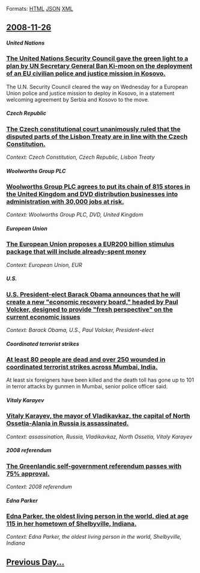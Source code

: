 
Formats: [HTML](2008/11/26/index.html)  [JSON](2008/11/26/index.json)  [XML](2008/11/26/index.xml)  

## [2008-11-26](/news/2008/11/26/index.md)

##### United Nations
### [ The United Nations Security Council gave the green light to a plan by UN Secretary General Ban Ki-moon on the deployment of an EU civilian police and justice mission in Kosovo.](/news/2008/11/26/the-united-nations-security-council-gave-the-green-light-to-a-plan-by-un-secretary-general-ban-ki-moon-on-the-deployment-of-an-eu-civilian.md)
The U.N. Security Council cleared the way on Wednesday for a European Union police and justice mission to deploy in Kosovo, in a statement welcoming agreement by Serbia and Kosovo to the move.

##### Czech Republic
### [ The Czech constitutional court unanimously ruled that the disputed parts of the Lisbon Treaty are in line with the Czech Constitution.](/news/2008/11/26/the-czech-constitutional-court-unanimously-ruled-that-the-disputed-parts-of-the-lisbon-treaty-are-in-line-with-the-czech-constitution.md)
_Context: Czech Constitution, Czech Republic, Lisbon Treaty_

##### Woolworths Group PLC
### [ Woolworths Group PLC agrees to put its chain of 815 stores in the United Kingdom and DVD distribution businesses into administration with 30,000 jobs at risk. ](/news/2008/11/26/woolworths-group-plc-agrees-to-put-its-chain-of-815-stores-in-the-united-kingdom-and-dvd-distribution-businesses-into-administration-with-3.md)
_Context: Woolworths Group PLC, DVD, United Kingdom_

##### European Union
### [ The European Union proposes a EUR200 billion stimulus package that will include already-spent money ](/news/2008/11/26/the-european-union-proposes-a-a-200-billion-stimulus-package-that-will-include-already-spent-money.md)
_Context: European Union, EUR_

##### U.S.
### [ U.S. President-elect Barack Obama announces that he will create a new "economic recovery board," headed by Paul Volcker, designed to provide "fresh perspective" on the current economic issues ](/news/2008/11/26/u-s-president-elect-barack-obama-announces-that-he-will-create-a-new-economic-recovery-board-headed-by-paul-volcker-designed-to-provid.md)
_Context: Barack Obama, U.S., Paul Volcker, President-elect_

##### Coordinated terrorist strikes
### [ At least 80 people are dead and over 250 wounded in coordinated terrorist strikes across Mumbai, India. ](/news/2008/11/26/at-least-80-people-are-dead-and-over-250-wounded-in-coordinated-terrorist-strikes-across-mumbai-india.md)
At least six foreigners have been killed and the death toll has gone up to 101 in terror attacks by gunmen in Mumbai, senior police officer said.

##### Vitaly Karayev
### [ Vitaly Karayev, the mayor of Vladikavkaz, the capital of North Ossetia-Alania in Russia is assassinated. ](/news/2008/11/26/vitaly-karayev-the-mayor-of-vladikavkaz-the-capital-of-north-ossetia-alania-in-russia-is-assassinated.md)
_Context: assassination, Russia, Vladikavkaz, North Ossetia, Vitaly Karayev_

##### 2008 referendum
### [ The Greenlandic self-government referendum passes with 75% approval. ](/news/2008/11/26/the-greenlandic-self-government-referendum-passes-with-75-approval.md)
_Context: 2008 referendum_

##### Edna Parker
### [ Edna Parker, the oldest living person in the world, died at age 115 in her hometown of Shelbyville, Indiana. ](/news/2008/11/26/edna-parker-the-oldest-living-person-in-the-world-died-at-age-115-in-her-hometown-of-shelbyville-indiana.md)
_Context: Edna Parker, the oldest living person in the world, Shelbyville, Indiana_

## [Previous Day...](/news/2008/11/25/index.md)

